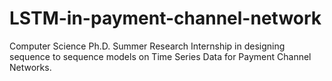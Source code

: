 # LSTM-in-payment-channel-network

Computer Science Ph.D. Summer Research Internship in designing sequence to sequence models on Time Series Data for Payment Channel Networks.
